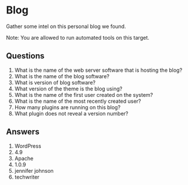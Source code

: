 # Blog
Gather some intel on this personal blog we found.

Note: You are allowed to run automated tools on this target.

## Questions
1. What is the name of the web server software that is hosting the blog?
2. What is the name of the blog software?
3. What is version of blog software?
4. What version of the theme is the blog using?
5. What is the name of the first user created on the system?
6. What is the name of the most recently created user?
7. How many plugins are running on this blog?
8. What plugin does not reveal a version number?

## Answers
1. WordPress
2. 4.9
3. Apache
4. 1.0.9
5. jennifer johnson
6. techwriter

